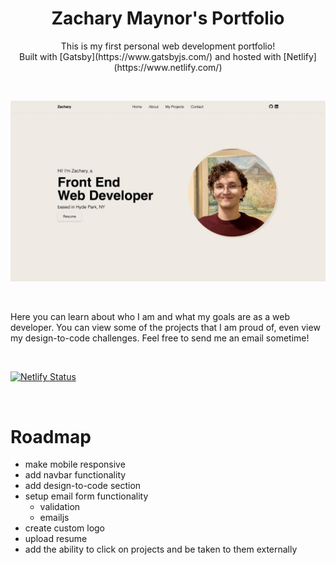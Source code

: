 <h1 style="text-align:center">Zachary Maynor's Portfolio</h1>

<p style="text-align:center"> This is my first personal web development portfolio! <br/>
Built with [Gatsby](https://www.gatsbyjs.com/) and hosted with [Netlify](https://www.netlify.com/) </p>
<br/>

![This is a screenshot of my website.](./public/assets/portfolio_project.jpeg)

<br/>

<p>Here you can learn about who I am and what my goals are as a web developer.
You can view some of the projects that I am proud of, even view my design-to-code challenges.
Feel free to send me an email sometime!</p>

<br/>

[![Netlify Status](https://api.netlify.com/api/v1/badges/d9023d7a-ab3e-4b1f-8af6-12eb2960ef23/deploy-status)](https://app.netlify.com/sites/zacharymaynor/deploys)

<br/>

# Roadmap

- make mobile responsive
- add navbar functionality
- add design-to-code section
- setup email form functionality
  - validation
  - emailjs
- create custom logo
- upload resume
- add the ability to click on projects and be taken to them externally
